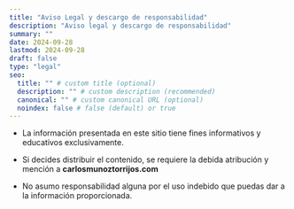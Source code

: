 ```yaml
---
title: "Aviso Legal y descargo de responsabilidad"
description: "Aviso legal y descargo de responsabilidad"
summary: ""
date: 2024-09-28
lastmod: 2024-09-28
draft: false
type: "legal"
seo:
  title: "" # custom title (optional)
  description: "" # custom description (recommended)
  canonical: "" # custom canonical URL (optional)
  noindex: false # false (default) or true
---
```

- La información presentada en este sitio tiene fines informativos y educativos exclusivamente.

- Si decides distribuir el contenido, se requiere la debida atribución y mención a __carlosmunoztorrijos.com__

- No asumo responsabilidad alguna por el uso indebido que puedas dar a la información proporcionada.
<br><br>